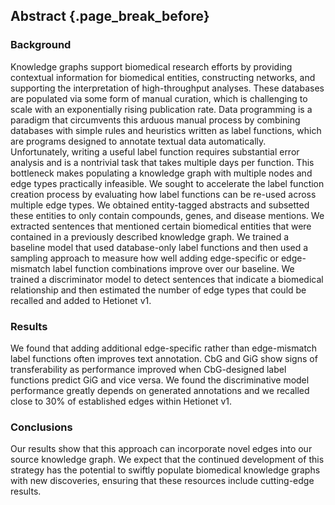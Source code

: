 ## Abstract {.page_break_before}

### Background

Knowledge graphs support biomedical research efforts by providing contextual information for biomedical entities, constructing networks, and supporting the interpretation of high-throughput analyses. 
These databases are populated via some form of manual curation, which is challenging to scale with an exponentially rising publication rate. 
Data programming is a paradigm that circumvents this arduous manual process by combining databases with simple rules and heuristics written as label functions, which are programs designed to annotate textual data automatically. 
Unfortunately, writing a useful label function requires substantial error analysis and is a nontrivial task that takes multiple days per function.
This bottleneck makes populating a knowledge graph with multiple nodes and edge types practically infeasible.
We sought to accelerate the label function creation process by evaluating how label functions can be re-used across multiple edge types.
We obtained entity-tagged abstracts and subsetted these entities to only contain compounds, genes, and disease mentions.
We extracted sentences that mentioned certain biomedical entities that were contained in a previously described knowledge graph.
We trained a baseline model that used database-only label functions and then used a sampling approach to measure how well adding edge-specific or edge-mismatch label function combinations improve over our baseline.
We trained a discriminator model to detect sentences that indicate a biomedical relationship and then estimated the number of edge types that could be recalled and added to Hetionet v1.

### Results

We found that adding additional edge-specific rather than edge-mismatch label functions often improves text annotation.
CbG and GiG show signs of transferability as performance improved when CbG-designed label functions predict GiG and vice versa.
We found the discriminative model performance greatly depends on generated annotations and we recalled close to 30% of established edges within Hetionet v1.

### Conclusions

Our results show that this approach can incorporate novel edges into our source knowledge graph.
We expect that the continued development of this strategy has the potential to swiftly populate biomedical knowledge graphs with new discoveries, ensuring that these resources include cutting-edge results.
